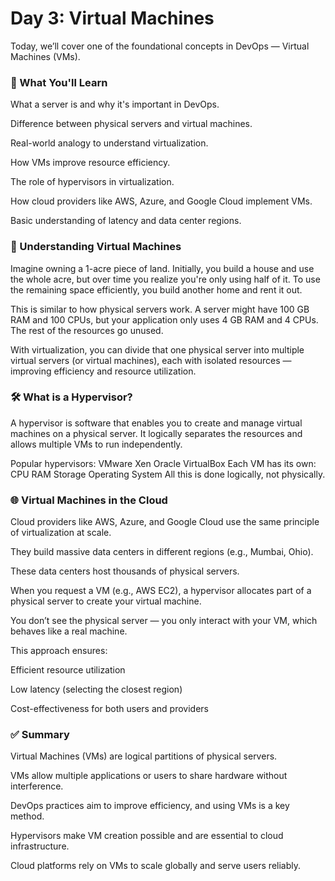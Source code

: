# Day 3: Virtual Machines 

Today, we’ll cover one of the foundational concepts in DevOps — Virtual Machines (VMs). 

### 📌 What You'll Learn
What a server is and why it's important in DevOps.

Difference between physical servers and virtual machines.

Real-world analogy to understand virtualization.

How VMs improve resource efficiency.

The role of hypervisors in virtualization.

How cloud providers like AWS, Azure, and Google Cloud implement VMs.

Basic understanding of latency and data center regions.

### 🧠 Understanding Virtual Machines
Imagine owning a 1-acre piece of land. Initially, you build a house and use the whole acre, but over time you realize you're only using half of it. To use the remaining space efficiently, you build another home and rent it out.

This is similar to how physical servers work. A server might have 100 GB RAM and 100 CPUs, but your application only uses 4 GB RAM and 4 CPUs. The rest of the resources go unused.

With virtualization, you can divide that one physical server into multiple virtual servers (or virtual machines), each with isolated resources — improving efficiency and resource utilization.

### 🛠️ What is a Hypervisor?
A hypervisor is software that enables you to create and manage virtual machines on a physical server. It logically separates the resources and allows multiple VMs to run independently.

Popular hypervisors:
VMware
Xen
Oracle VirtualBox
Each VM has its own:
CPU
RAM
Storage
Operating System
All this is done logically, not physically.

### 🌐 Virtual Machines in the Cloud
Cloud providers like AWS, Azure, and Google Cloud use the same principle of virtualization at scale.

They build massive data centers in different regions (e.g., Mumbai, Ohio).

These data centers host thousands of physical servers.

When you request a VM (e.g., AWS EC2), a hypervisor allocates part of a physical server to create your virtual machine.

You don’t see the physical server — you only interact with your VM, which behaves like a real machine.


This approach ensures:

 Efficient resource utilization
 
Low latency (selecting the closest region)

Cost-effectiveness for both users and providers

### ✅ Summary
Virtual Machines (VMs) are logical partitions of physical servers.

VMs allow multiple applications or users to share hardware without interference.

DevOps practices aim to improve efficiency, and using VMs is a key method.

Hypervisors make VM creation possible and are essential to cloud infrastructure.

Cloud platforms rely on VMs to scale globally and serve users reliably.

